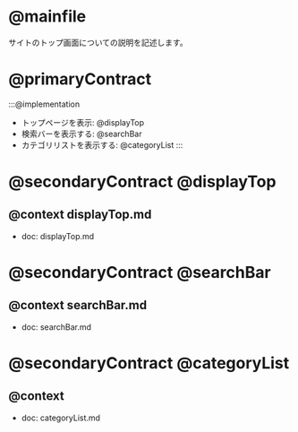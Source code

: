# @mainfile
サイトのトップ画面についての説明を記述します。

# @primaryContract
:::@implementation
- トップページを表示: @displayTop
- 検索バーを表示する: @searchBar
- カテゴリリストを表示する: @categoryList
:::

# @secondaryContract @displayTop
## @context displayTop.md
- doc: displayTop.md

# @secondaryContract @searchBar
## @context searchBar.md
- doc: searchBar.md

# @secondaryContract @categoryList
## @context
- doc: categoryList.md
```
